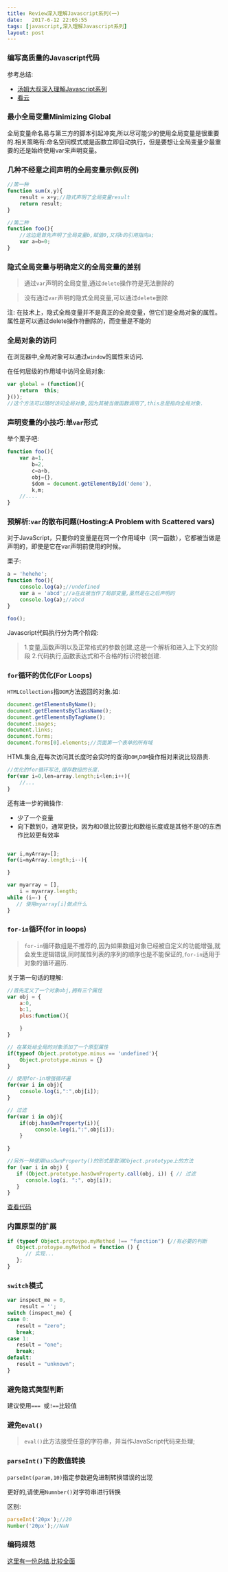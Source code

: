 ```yaml
---
title: Review深入理解Javascript系列(一)
date:   2017-6-12 22:05:55
tags: [javascript,深入理解Javascript系列]
layout: post
---
```


### 编写高质量的Javascript代码

参考总结:
* [汤姆大叔深入理解Javascript系列](http://www.cnblogs.com/TomXu/archive/2011/12/15/2288411.html)
* [看云](https://www.kancloud.cn/kancloud/deep-understand-javascript/43686)

### 最小全局变量Minimizing Global

全局变量命名易与第三方的脚本引起冲突,所以尽可能少的使用全局变量是很重要的.相关策略有:命名空间模式或是函数立即自动执行，但是要想让全局变量少最重要的还是始终使用var来声明变量。

<!--more-->

### 几种不经意之间声明的全局变量示例(反例)

```js
//第一种
function sum(x,y){
    result = x+y;//隐式声明了全局变量result
    return result;
}

//第二种
function foo(){
    //这边是首先声明了全局变量b,赋值0,又将b的引用指向a;
    var a=b=0;
}
```

### 隐式全局变量与明确定义的全局变量的差别

> 通过`var`声明的全局变量,通过`delete`操作符是无法删除的

> 没有通过`var`声明的隐式全局变量,可以通过`delete`删除

注:
在技术上，隐式全局变量并不是真正的全局变量，但它们是全局对象的属性。属性是可以通过delete操作符删除的，而变量是不能的

### 全局对象的访问

在浏览器中,全局对象可以通过`window`的属性来访问.

在任何层级的作用域中访问全局对象:

```js
var global = (function(){
    return  this;
}());
//这个方法可以随时访问全局对象,因为其被当做函数调用了,this总是指向全局对象.
```

### 声明变量的小技巧:单`var`形式

举个栗子吧:

```js
function foo(){
    var a=1,
        b=2,
        c=a+b,
        obj={},
        $dom = document.getElementById('demo'),
        k,m;
    //....
}
```

### 预解析:`var`的散布问题(Hosting:A Problem with Scattered vars)

对于JavaScript，只要你的变量是在同一个作用域中（同一函数），它都被当做是声明的，即使是它在var声明前使用的时候。

栗子:

```js
a = 'hehehe';
function foo(){
    console.log(a);//undefined
    var a = 'abcd';//a在此被当作了局部变量,虽然是在之后声明的
    console.log(a);//abcd
}

foo();
```

Javascript代码执行分为两个阶段:

> 1.变量,函数声明以及正常格式的参数创建,这是一个解析和进入上下文的阶段
> 2.代码执行,函数表达式和不合格的标识符被创建.

### `for`循环的优化(For Loops)

`HTMLCollections`指`DOM`方法返回的对象.如:

```js
document.getElementsByName();
document.getElementsByClassName();
document.getElementsByTagName();
document.images;
document.links;
document.forms;
document.forms[0].elements;//页面第一个表单的所有域
```

HTML集合,在每次访问其长度时会实时的查询`DOM`,`DOM`操作相对来说比较昂贵.

```js
//优化的for循环写法,缓存数组的长度.
for(var i=0,len=array.length;i<len;i++){
    //...
}
```


还有进一步的微操作:

* 少了一个变量
* 向下数到0，通常更快，因为和0做比较要比和数组长度或是其他不是0的东西作比较更有效率

```js

var i,myArray=[];
for(i=myArray.length;i--){

}

var myarray = [],
    i = myarray.length;
while (i–-) {
   // 使用myarray[i]做点什么
}

```


### `for-in`循环(for in loops)

> `for-in`循环数组是不推荐的,因为如果数组对象已经被自定义的功能增强,就会发生逻辑错误,同时属性列表的序列的顺序也是不能保证的,`for-in`适用于对象的循环遍历.

关于第一句话的理解:

```js
//首先定义了一个对象obj,拥有三个属性
var obj = {
    a:0,
    b:1,
    plus:function(){

    }
}

// 在某处给全局的对象添加了一个原型属性
if(typeof Object.prototype.minus == 'undefined'){
    Object.prototype.minus = {}
}

// 使用for-in增强循环遍
for(var i in obj){
    console.log(i,":",obj[i]);
}

// 过滤
for(var i in obj){
    if(obj.hasOwnProperty(i)){
         console.log(i,":",obj[i]);
    }
   
}

//另外一种使用hasOwnProperty()的形式是取消Object.prototype上的方法
for (var i in obj) {
   if (Object.prototype.hasOwnProperty.call(obj, i)) { // 过滤
      console.log(i, ":", obj[i]);
   }
}
```

[查看代码](http://jsbin.com/nijulos/edit?js,console)

### 内置原型的扩展

```js
if (typeof Object.protoype.myMethod !== "function") {//有必要的判断
   Object.protoype.myMethod = function () {
      // 实现...
   };
}
```


### `switch`模式

```js
var inspect_me = 0,
    result = '';
switch (inspect_me) {
case 0:
   result = "zero";
   break;
case 1:
   result = "one";
   break;
default:
   result = "unknown";
}
```


### 避免隐式类型判断

建议使用`=== `或`!==`比较值

### 避免`eval()`

> `eval()`此方法接受任意的字符串，并当作JavaScript代码来处理;


### `parseInt()`下的数值转换

`parseInt(param,10)`指定参数避免进制转换错误的出现

更好的,请使用`Numnber()`对字符串进行转换

区别:

```js
parseInt('20px');//20
Number('20px');//NaN
```

### 编码规范

[这里有一份总结,比较全面](http://cherryblog.site/developing-guideline.html#more)